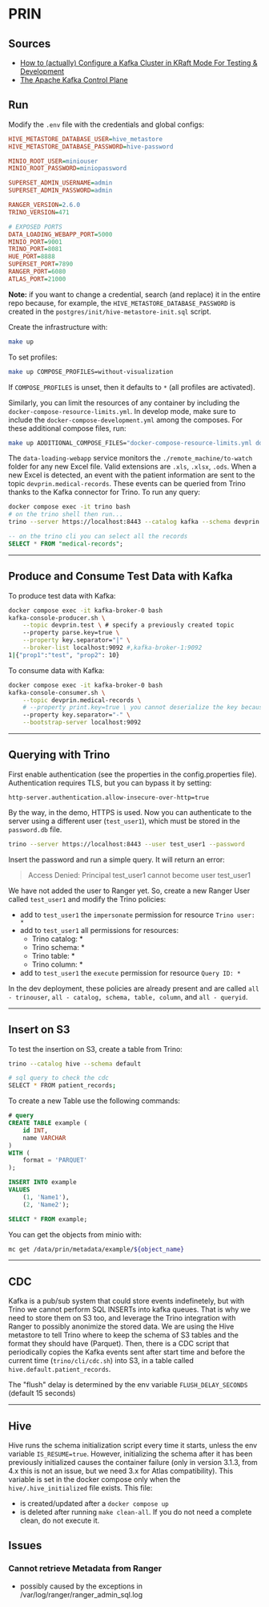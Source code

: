 # PRIN

## Sources

- [How to (actually) Configure a Kafka Cluster in KRaft Mode For Testing & Development](https://medium.com/@hjdjoo/how-to-actually-configure-a-kafka-cluster-in-kraft-mode-for-testing-development-8f90f09e36b1)
- [The Apache Kafka Control Plane](https://developer.confluent.io/courses/architecture/control-plane/)

## Run

Modify the `.env` file with the credentials and global configs:

```ini
HIVE_METASTORE_DATABASE_USER=hive_metastore
HIVE_METASTORE_DATABASE_PASSWORD=hive-password

MINIO_ROOT_USER=miniouser
MINIO_ROOT_PASSWORD=miniopassword

SUPERSET_ADMIN_USERNAME=admin
SUPERSET_ADMIN_PASSWORD=admin

RANGER_VERSION=2.6.0
TRINO_VERSION=471

# EXPOSED PORTS
DATA_LOADING_WEBAPP_PORT=5000
MINIO_PORT=9001
TRINO_PORT=8081
HUE_PORT=8888
SUPERSET_PORT=7890
RANGER_PORT=6080
ATLAS_PORT=21000
```

**Note:** if you want to change a credential, search (and replace) it in the entire repo because, for example, the `HIVE_METASTORE_DATABASE_PASSWORD` is created in the `postgres/init/hive-metastore-init.sql` script. 

Create the infrastructure with:

```bash
make up
```

To set profiles:

```bash
make up COMPOSE_PROFILES=without-visualization
```

If `COMPOSE_PROFILES` is unset, then it defaults to `*` (all profiles are activated).

Similarly, you can limit the resources of any container by including the `docker-compose-resource-limits.yml`. In develop mode, make sure to include the `docker-compose-development.yml` among the composes. For these additional compose files, run:

```bash
make up ADDITIONAL_COMPOSE_FILES="docker-compose-resource-limits.yml docker-compose-development.yml"
```


The `data-loading-webapp` service monitors the `./remote_machine/to-watch` folder for any new Excel file. Valid extensions are `.xls`, `.xlsx`, `.ods`. When a new Excel is detected, an event with the patient information are sent to the topic `devprin.medical-records`. These events can be queried from Trino thanks to the Kafka connector for Trino. To run any query:

```bash
docker compose exec -it trino bash
# on the trino shell then run...
trino --server https://localhost:8443 --catalog kafka --schema devprin --user test_user1 --password
```
```sql
-- on the trino cli you can select all the records
SELECT * FROM "medical-records";
```

---

## Produce and Consume Test Data with Kafka

To produce test data with Kafka:

```bash
docker compose exec -it kafka-broker-0 bash
kafka-console-producer.sh \
    --topic devprin.test \ # specify a previously created topic
    --property parse.key=true \
    --property key.separator="|" \
    --broker-list localhost:9092 #,kafka-broker-1:9092
1|{"prop1":"test", "prop2": 10}
```

To consume data with Kafka:

```bash
docker compose exec -it kafka-broker-0 bash
kafka-console-consumer.sh \
    --topic devprin.medical-records \
    # --property print.key=true \ you cannot deserialize the key because it is a byte object
    --property key.separator="-" \
    --bootstrap-server localhost:9092 
```

---

## Querying with Trino

First enable authentication (see the properties in the config.properties file). Authentication requires TLS, but you can bypass it by setting:

```
http-server.authentication.allow-insecure-over-http=true
```

By the way, in the demo, HTTPS is used. Now you can authenticate to the server using a different user (`test_user1`), which must be stored in the `password.db` file. 

```bash
trino --server https://localhost:8443 --user test_user1 --password
```

Insert the password and run a simple query. It will return an error: 

> Access Denied: Principal test_user1 cannot become user test_user1

We have not added the user to Ranger yet. So, create a new Ranger User called `test_user1` and modify the Trino policies:

- add to `test_user1` the `impersonate` permission for resource `Trino user: *`
- add to `test_user1` all permissions for resources:
    - Trino catalog: *
    - Trino schema: *
    - Trino table: *
    - Trino column: *
- add to `test_user1` the `execute` permission for resource `Query ID: *`

In the dev deployment, these policies are already present and are called `all - trinouser`, `all - catalog, schema, table, column`, and `all - queryid`.

---

## Insert on S3

To test the insertion on S3, create a table from Trino:

```bash
trino --catalog hive --schema default

# sql query to check the cdc
SELECT * FROM patient_records;
```

To create a new Table use the following commands:

```sql
# query
CREATE TABLE example (
    id INT,
    name VARCHAR
)
WITH (
    format = 'PARQUET'
);

INSERT INTO example
VALUES 
    (1, 'Name1'),
    (2, 'Name2');

SELECT * FROM example;
```

You can get the objects from minio with:

```bash
mc get /data/prin/metadata/example/${object_name}
```

---

## CDC

Kafka is a pub/sub system that could store events indefinetely, but with Trino we cannot perform SQL INSERTs into kafka queues. That is why we need to store them on S3 too, and leverage the Trino integration with Ranger to possibly anonimize the stored data. We are using the Hive metastore to tell Trino where to keep the schema of S3 tables and the format they should have (Parquet). Then, there is a CDC script that periodically copies the Kafka events sent after start time and before the current time (`trino/cli/cdc.sh`) into S3, in a table called `hive.default.patient_records`.

The "flush" delay is determined by the env variable `FLUSH_DELAY_SECONDS` (default 15 seconds)

---

## Hive

Hive runs the schema initialization script every time it starts, unless the env variable `IS_RESUME=true`. However, initializing the schema after it has been previously initialized causes the container failure (only in version 3.1.3, from 4.x this is not an issue, but we need 3.x for Atlas compatibility). This variable is set in the docker compose only when the `hive/.hive_initialized` file exists. This file:
- is created/updated after a `docker compose up`
- is deleted after running `make clean-all`. If you do not need a complete clean, do not execute it.

## Issues

### Cannot retrieve Metadata from Ranger

- possibly caused by the exceptions in /var/log/ranger/ranger_admin_sql.log